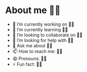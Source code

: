 # About me 😵‍💫

- 🔭 I’m currently working on 😵‍💫
- 🌱 I’m currently learning 😵‍💫
- 👯 I’m looking to collaborate on 😵‍💫
- 🤔 I’m looking for help with 😵‍💫
- 💬 Ask me about 😵‍💫
- 📫 How to reach me: 😵‍💫
- 😄 Pronouns: 😵‍💫
- ⚡ Fun fact: 😵‍💫
